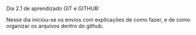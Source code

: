 Dia 2.1 de aprendizado GIT e GITHUB:

Nesse dia iniciou-se os envios com explicações de como fazer, e de como organizar os arquivos dentro do github.
